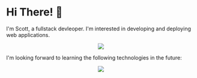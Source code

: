 # Hi There! 👋

I'm Scott, a fullstack devleoper. I'm interested in developing and deploying web applications.

<p align="center">
  <a href="https://skillicons.dev">
    <img src="https://skillicons.dev/icons?i=js,ts,java,spring,python,mongodb,nodejs,express,react,next,vite,materialui,html,css,sass,tailwind,mysql,postgres,git,docker,linux,aws,terraform,nginx,figma,ps,wordpress" />
  </a>
</p>

I'm looking forward to learning the following technologies in the future:

<p align="center">
  <a href="https://skillicons.dev">
    <img src="https://skillicons.dev/icons?i=go,graphql,vitest" />
  </a>
</p>
